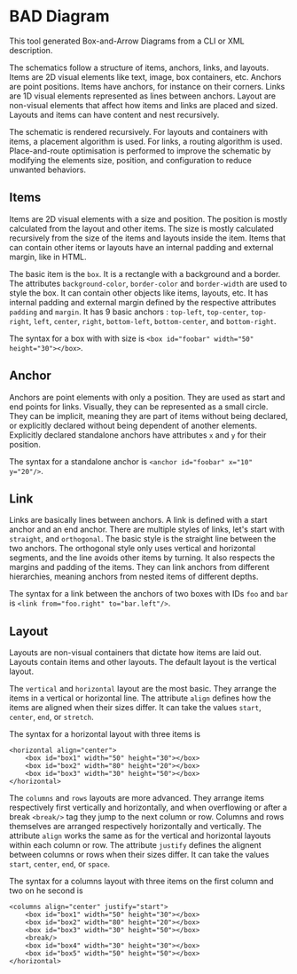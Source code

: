 # BAD Diagram

This tool generated Box-and-Arrow Diagrams from a CLI or XML description.

The schematics follow a structure of items, anchors, links, and layouts. Items are 2D visual elements like text, image, box containers, etc. Anchors are point positions. Items have anchors, for instance on their corners. Links are 1D visual elements represented as lines between anchors. Layout are non-visual elements that affect how items and links are placed and sized. Layouts and items can have content and nest recursively.

The schematic is rendered recursively. For layouts and containers with items, a placement algorithm is used. For links, a routing algorithm is used. Place-and-route optimisation is performed to improve the schematic by modifying the elements size, position, and configuration to reduce unwanted behaviors.

## Items

Items are 2D visual elements with a size and position. The position is mostly calculated from the layout and other items. The size is mostly calculated recursively from the size of the items and layouts inside the item. Items that can contain other items or layouts have an internal padding and external margin, like in HTML.

The basic item is the `box`. It is a rectangle with a background and a border. The attributes `background-color`, `border-color` and `border-width` are used to style the box. It can contain other objects like items, layouts, etc. It has internal padding and external margin defined by the respective attributes `padding` and `margin`. It has 9 basic anchors : `top-left`, `top-center`, `top-right`, `left`, `center`, `right`, `bottom-left`, `bottom-center`, and `bottom-right`.

The syntax for a box with with size is `<box id="foobar" width="50" height="30"></box>`.

## Anchor

Anchors are point elements with only a position. They are used as start and end points for links. Visually, they can be represented as a small circle. They can be implicit, meaning they are part of items without being declared, or explicitly declared without being dependent of another elements. Explicitly declared standalone anchors have attributes `x` and `y` for their position.

The syntax for a standalone anchor is `<anchor id="foobar" x="10" y="20"/>`.

## Link

Links are basically lines between anchors. A link is defined with a start anchor and an end anchor. There are multiple styles of links, let's start with `straight`, and `orthogonal`. The basic style is the straight line between the two anchors. The orthogonal style only uses vertical and horizontal segments, and the line avoids other items by turning. It also respects the margins and padding of the items. They can link anchors from different hierarchies, meaning anchors from nested items of different depths.

The syntax for a link between the anchors of two boxes with IDs `foo` and `bar` is `<link from="foo.right" to="bar.left"/>`.

## Layout

Layouts are non-visual containers that dictate how items are laid out. Layouts contain items and other layouts. The default layout is the vertical layout.

The `vertical` and `horizontal` layout are the most basic. They arrange the items in a vertical or horizontal line. The attribute `align` defines how the items are aligned when their sizes differ. It can take the values `start`, `center`, `end`, or `stretch`.

The syntax for a horizontal layout with three items is
```
<horizontal align="center">
	<box id="box1" width="50" height="30"></box>
	<box id="box2" width="80" height="20"></box>
	<box id="box3" width="30" height="50"></box>
</horizontal>
```

The `columns` and `rows` layouts are more advanced. They arrange items respectively first vertically and horizontally, and when overflowing or after a break `<break/>` tag they jump to the next column or row. Columns and rows themselves are arranged respectively horizontally and vertically. The attribute `align` works the same as for the vertical and horizontal layouts within each column or row. The attribute `justify` defines the alignent between columns or rows when their sizes differ. It can take the values `start`, `center`, `end`, or `space`.

The syntax for a columns layout with three items on the first column and two on he second is
```
<columns align="center" justify="start">
	<box id="box1" width="50" height="30"></box>
	<box id="box2" width="80" height="20"></box>
	<box id="box3" width="30" height="50"></box>
	<break/>
	<box id="box4" width="30" height="30"></box>
	<box id="box5" width="50" height="50"></box>
</horizontal>
```
